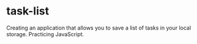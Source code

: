 # task-list
Creating an application that allows you to save a list of tasks in your local storage. Practicing JavaScript.
